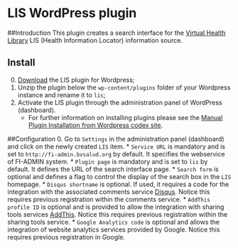 LIS WordPress plugin 
===================

##Introduction
This plugin creates a search interface for the [Virtual Health Library](http://modelo.bvsalud.org/en/) LIS (Health Information Locator) information source.

## Install

0. [Download](https://github.com/bireme/lis-wp-plugin/archive/master.zip) the LIS plugin for Wordpress;
0. Unzip the plugin below the `wp-content/plugins` folder of your Wordpress instance and rename it to `lis`;
0. Activate the LIS plugin through the administration panel of WordPress (dashboard).
    * For further information on installing plugins please see the [Manual Plugin Installation from Wordpress codex site](http://codex.wordpress.org/Managing_Plugins#Manual_Plugin_Installation).

##Configuration
0. Go to `Settings` in the administration panel (dashboard) and click on the newly created `LIS` item.
    * `Service URL` is mandatory and is set to `http://fi-admin.bvsalud.org` by default. It specifies the webservice of FI-ADMIN system. 
    * `Plugin page` is mandatory and is set to `lis` by default. It defines the URL of the search interface page.
    * `Search form` is optional and defines a flag to control the display of the search box in the `LIS` homepage.
    * `Disqus shortname` is optional. If used, it requires a code for the integration with the associated comments service  [Disqus](http://disqus.com/). Notice this requires previous registration within the comments service.
    * `AddThis profile ID` is optional and is provided to allow the integration with sharing tools services [AddThis](http://www.addthis.com/). Notice this requires previous registration within the sharing tools service.
    * `Google Analytics code` is optional and allows the integration of website analytics services provided by Google. Notice this requires previous registration in Google.
